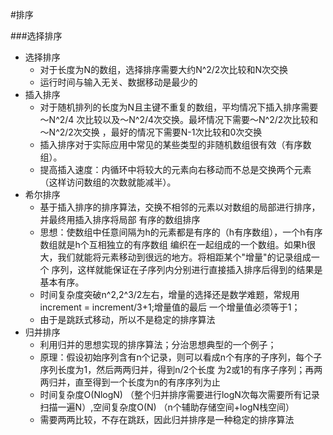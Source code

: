 #排序

###选择排序
* 选择排序
    * 对于长度为N的数组，选择排序需要大约N^2/2次比较和N次交换
    * 运行时间与输入无关、数据移动是最少的
* 插入排序
    * 对于随机排列的长度为N且主键不重复的数组，平均情况下插入排序需要～N^2/4
    次比较以及～N^2/4次交换。最坏情况下需要～N^2/2次比较和～N^2/2次交换
    ，最好的情况下需要N-1次比较和0次交换
    * 插入排序对于实际应用中常见的某些类型的非随机数组很有效（有序数组）。
    * 提高插入速度：内循环中将较大的元素向右移动而不总是交换两个元素（这样访问数组的次数就能减半）。
* 希尔排序
    * 基于插入排序的排序算法，交换不相邻的元素以对数组的局部进行排序，并最终用插入排序将局部
    有序的数组排序
    * 思想：使数组中任意间隔为h的元素都是有序的（h有序数组），一个h有序数组就是h个互相独立的有序数组
    编织在一起组成的一个数组。如果h很大，我们就能将元素移动到很远的地方。将相距某个"增量"的记录组成一个
    序列，这样就能保证在子序列内分别进行直接插入排序后得到的结果是基本有序。
    * 时间复杂度突破n^2,2^3/2左右，增量的选择还是数学难题，常规用increment = increment/3+1;增量值的最后
    一个增量值必须等于1；
    * 由于是跳跃式移动，所以不是稳定的排序算法
* 归并排序
    * 利用归并的思想实现的排序算法；分治思想典型的一个例子；
    * 原理：假设初始序列含有n个记录，则可以看成n个有序的子序列，每个子序列长度为1，然后两两归并，得到n/2个长度
    为2或1的有序子序列；再两两归并，直至得到一个长度为n的有序序列为止
    * 时间复杂度O(NlogN) （整个归并排序需要进行logN次每次需要所有记录扫描一遍N）,空间复杂度O(N) （n个辅助存储空间+logN栈空间）
    * 需要两两比较，不存在跳跃，因此归并排序是一种稳定的排序算法
 
